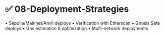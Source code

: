 # ✅ 08-Deployment-Strategies

 • Sepolia/Mainnet/Anvil deploys
 • Verification with Etherscan
 • Gnosis Safe deploys
 • Gas estimation & optimization
 • Multi-network deployments
